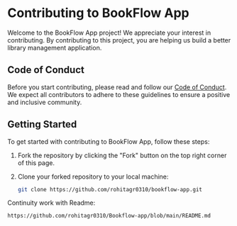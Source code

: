 # Contributing to BookFlow App

Welcome to the BookFlow App project! We appreciate your interest in contributing. By contributing to this project, you are helping us build a better library management application.

## Code of Conduct

Before you start contributing, please read and follow our [Code of Conduct](CODE_OF_CONDUCT.md). We expect all contributors to adhere to these guidelines to ensure a positive and inclusive community.

## Getting Started

To get started with contributing to BookFlow App, follow these steps:

1. Fork the repository by clicking the "Fork" button on the top right corner of this page.

2. Clone your forked repository to your local machine:
   ```bash
   git clone https://github.com/rohitagr0310/bookflow-app.git
   ```
Continuity work with Readme:
   ```bash
   https://github.com/rohitagr0310/Bookflow-app/blob/main/README.md
   ```
